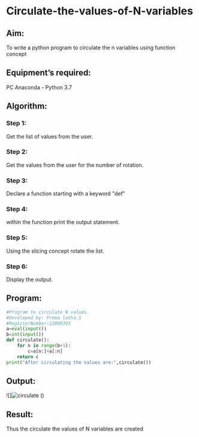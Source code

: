 # Circulate-the-values-of-N-variables

## Aim:
To write a python program to circulate the n variables using function concept
## Equipment’s required:
PC
Anaconda - Python 3.7
## Algorithm: 
### Step 1: 
Get the list of values from the user.
### Step 2: 
Get the values from the user for the number of rotation.
### Step 3: 
Declare a function starting with a keyword "def"
### Step 4: 
within the function print the output statement.
### Step 5: 
Using the slicing concept rotate the list.
### Step 6: 
Display the output.

## Program:
```python 
#Program to circulate N values.
#Developed by: Prema latha.S
#RegisterNumber:22009393
a=eval(input())
b=int(input())
def circulate():
    for n in range(b+1):
        c=a[n:]+a[:n]
    return c
print("After circulating the values are:",circulate())
```

## Output:
![]![circulate](https://user-images.githubusercontent.com/120620842/214118304-2ce61b5b-ea00-4780-882d-62bf1bff7aa1.png)
()
## Result:
Thus the circulate the values of N variables are created
